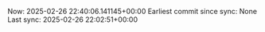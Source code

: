Now: 2025-02-26 22:40:06.141145+00:00 Earliest commit since sync: None Last sync: 2025-02-26 22:02:51+00:00
